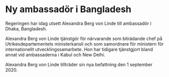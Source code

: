 # Ny ambassadör i Bangladesh

Regeringen har idag utsett Alexandra Berg von Linde till ambassadör i Dhaka, Bangladesh.

Alexandra Berg von Linde tjänstgör för närvarande som biträdande chef på Utrikesdepartementets ministerkansli och som samordnare för ministern för internationellt utvecklingssamarbete. Hon har tidigare tjänstgjort bland annat vid ambassaderna i Kabul och New Delhi.

Alexandra Berg von Linde tillträder sin nya befattning den 1 september 2020.

